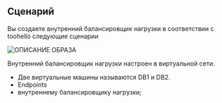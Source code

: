 ## <a name="scenario"></a>Сценарий

Вы создаете внутренний балансировщик нагрузки в соответствии с toohello следующие сценарии

![ОПИСАНИЕ ОБРАЗА](./media/load-balancer-get-started-ilb-scenario-include/figure1.png)

Внутренний балансировщик нагрузки настроен в виртуальной сети.

* Две виртуальные машины называются DB1 и DB2.
* Endpoints
* внутреннему балансировщику нагрузки;

